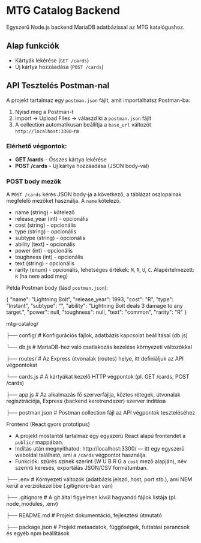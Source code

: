 # MTG Catalog Backend

Egyszerű Node.js backend MariaDB adatbázissal az MTG katalógushoz.

## Alap funkciók

- Kártyák lekérése (`GET /cards`)
- Új kártya hozzáadása (`POST /cards`)

## API Tesztelés Postman-nal

A projekt tartalmaz egy `postman.json` fájlt, amit importálhatsz Postman-ba:

1. Nyisd meg a Postman-t
2. Import → Upload Files → válaszd ki a `postman.json` fájlt
3. A collection automatikusan beállítja a `base_url` változót `http://localhost:3300`-ra

### Elérhető végpontok:
- **GET /cards** - Összes kártya lekérése
- **POST /cards** - Új kártya hozzáadása (JSON body-val)

### POST body mezők
A `POST /cards` kérés JSON body-ja a következő, a táblázat oszlopainak megfelelő mezőket használja. A `name` kötelező.

- name (string) - kötelező
- release_year (int) - opcionális
- cost (string) - opcionális
- type (string) - opcionális
- subtype (string) - opcionális
- ability (text) - opcionális
- power (int) - opcionális
- toughness (int) - opcionális
- text (string) - opcionális
- rarity (enum) - opcionális, lehetséges értékek: `M`, `R`, `U`, `C`. Alapértelmezett: `R` (ha nem adod meg)

Példa Postman body (lásd `postman.json`):

{
	"name": "Lightning Bolt",
	"release_year": 1993,
	"cost": "R",
	"type": "Instant",
	"subtype": "",
	"ability": "Lightning Bolt deals 3 damage to any target.",
	"power": null,
	"toughness": null,
	"text": "common",
	"rarity": "R"
}

mtg-catalog/

├── config/ # Konfigurációs fájlok, adatbázis kapcsolat beállításai (db.js)
   
   └── db.js # MariaDB-hez való csatlakozás kezelése környezeti változókkal
   
├── routes/ # Az Express útvonalak (routes) helye, itt definiáljuk az API végpontokat

   └── cards.js # A kártyákat kezelő HTTP végpontok (pl. GET /cards, POST /cards)
   
├── app.js # Az alkalmazás fő szerverfájlja, köztes rétegek, útvonalak regisztrációja, Express (backend keretrendszer) szerver indítása

├── postman.json # Postman collection fájl az API végpontok teszteléséhez

Frontend (React gyors prototípus)
- A projekt mostantól tartalmaz egy egyszerű React alapú frontendet a `public/` mappában.
- Indítás után megnyithatod: http://localhost:3300/ — itt egy egyszerű weboldal található, ami a `/cards` végpontot használja.
- Funkciók: szűrés színek szerint (W U B R G a `cost` mező alapján), név szerinti keresés, exportálás JSON/CSV formátumban.

├── .env # Környezeti változók (adatbázis jelszó, host, port stb.), ami NEM kerül a verziókezelőbe (.gitignore-ban van)

├── .gitignore # A git által figyelmen kívül hagyandó fájlok listája (pl. node_modules, .env)

├── README.md # Projekt dokumentáció, fejlesztési útmutató

├── package.json # Projekt metaadatok, függőségek, futtatási parancsok és egyéb npm beállítások
